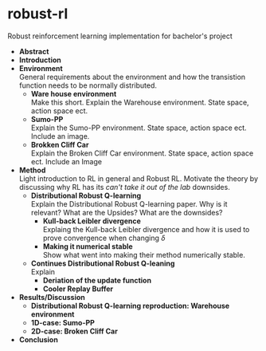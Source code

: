 # robust-rl
Robust reinforcement learning implementation for bachelor's project


* **Abstract**
* **Introduction**
* **Environment**  
General requirements about the environment
and how the transistion function needs to
be normally distributed.
    * **Ware house environment**  
    Make this short. Explain the Warehouse 
    environment. State space, action space ect.
    * **Sumo-PP**  
    Explain the Sumo-PP environment. 
    State space, action space
    ect. Include an image.
    * **Brokken Cliff Car**  
    Explain the Broken Cliff Car environment. 
    State space, action space ect. 
    Include an Image
* **Method**  
Light introduction to RL in general and Robust 
RL. Motivate the theory by discussing why RL has its 
*can't take it out of the lab* downsides.
    * **Distributional Robust Q-learning**  
    Explain the Distributional Robust Q-learning paper. 
    Why is it relevant? What are the Upsides? What are 
    the downsides?
        * **Kull-back Leibler divergence**  
        Explaing the Kull-back Leibler divergence 
        and how it is used to prove convergence when
        changing $\delta$
        * **Making it numerical stable**  
        Show what went into making their method numerically
        stable.
    * **Continues Distributional Robust Q-leaning**  
    Explain 
        * **Deriation of the update function**
        * **Cooler Replay Buffer**
* **Results/Discussion**
    * **Distributional Robust Q-learning reproduction: Warehouse environment**
    * **1D-case: Sumo-PP**
    * **2D-case: Broken Cliff Car**
* **Conclusion**
